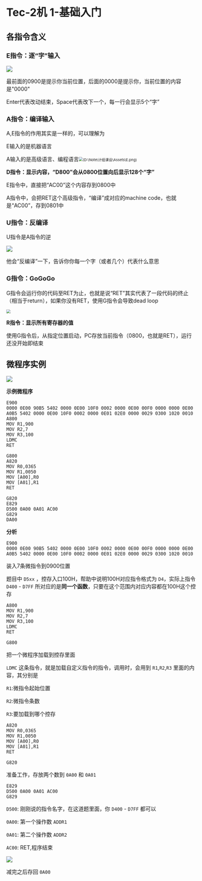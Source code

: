 # Tec-2机 1-基础入门

## 各指令含义

### E指令：逐“字”输入

![](D:\Note\计组课设\Assets\E.png)

最前面的0900是提示你当前位置，后面的0000是提示你，当前位置的内容是"0000"

Enter代表改动结束，Space代表改下一个，每一行会显示5个“字”

### A指令：编译输入

A,E指令的作用其实是一样的，可以理解为

E输入的是机器语言

A输入的是高级语言、编程语言<img src="D:\Note\计组课设\Assets\A.png" alt="(D:\Note\计组课设\Assets\E.png)" style="zoom: 67%;" />

**D指令：显示内容，“D800”会从0800位置向后显示128个“字”**

E指令中，直接把“AC00”这个内容存到0800中

A指令中，会把RET这个高级指令，“编译”成对应的machine code，也就是“AC00”，存到0801中

### U指令：反编译

U指令是A指令的逆

![](D:\Note\计组课设\Assets\U.png)

他会“反编译”一下，告诉你你每一个字（或者几个）代表什么意思

### G指令：GoGoGo

G指令会运行你的代码至RET为止，也就是说“RET”其实代表了一段代码的终止（相当于return），如果你没有RET，使用G指令会导致dead loop

<img src="D:\Note\计组课设\Assets\G.png" style="zoom:67%;" />

**R指令：显示所有寄存器的值**

使用G指令后，从指定位置启动，PC存放当前指令（0800，也就是RET），运行还没开始即结束

## 微程序实例

![](D:\Note\计组课设\Assets\相减微程序.png)

**示例微程序**

```
E900
0000 0E00 90B5 5402 0000 0E00 10F0 0002 0000 0E00 00F0 0000 0000 0E00 A0B5 5402 0000 0E00 10F0 0002 0000 0E01 02E0 0000 0029 0300 1020 0010
A800
MOV R1,900
MOV R2,7    
MOV R3,100
LDMC
RET
 
G800
A820
MOV R0,0365
MOV R1,0050
MOV [A00],R0
MOV [A01],R1
RET
 
G820
E829
D500 0A00 0A01 AC00
G829
DA00
```

**分析**

```
E900
0000 0E00 90B5 5402 0000 0E00 10F0 0002 0000 0E00 00F0 0000 0000 0E00 A0B5 5402 0000 0E00 10F0 0002 0000 0E01 02E0 0000 0029 0300 1020 0010
```

装入7条微指令到0900位置

题目中 `D5xx` ，控存入口100H，帮助中说明100H对应指令格式为 `D4`，实际上指令 `D400` - `D7FF` 所对应的是**同一个函数**，只要在这个范围内对应内容都在100H这个控存

```
A800
MOV R1,900
MOV R2,7    
MOV R3,100
LDMC
RET
 
G800
```

把一个微程序加载到控存里面

`LDMC` 这条指令，就是加载自定义指令的指令，调用时，会用到 `R1`,`R2`,`R3` 里面的内容，其分别是

`R1`:微指令起始位置

`R2`:微指令条数

`R3`:要加载到哪个控存

```
A820
MOV R0,0365
MOV R1,0050
MOV [A00],R0
MOV [A01],R1
RET
 
G820
```

准备工作，存放两个数到 `0A00` 和 `0A01`

```
E829
D500 0A00 0A01 AC00
G829
```

`D500`: 刚刚说的指令名字，在这道题里面，你 `D400` - `D7FF` 都可以

`0A00`: 第一个操作数 `ADDR1`

`0A01`: 第二个操作数 `ADDR2`

`AC00`: RET,程序结束

![](D:\Note\计组课设\Assets\相减结果.png)

减完之后存回 `0A00`